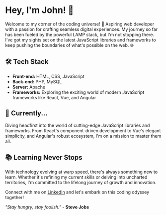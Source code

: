 # Hey, I'm John! 👋

Welcome to my corner of the coding universe! 🚀 Aspiring web developer with a passion for crafting seamless digital experiences. My journey so far has been fueled by the powerful LAMP stack, but I'm not stopping there. I've got my sights set on the latest JavaScript libraries and frameworks to keep pushing the boundaries of what's possible on the web. 🌐

## 🛠️ Tech Stack

- **Front-end:** HTML, CSS, JavaScript
- **Back-end:** PHP, MySQL
- **Server:** Apache
- **Frameworks:** Exploring the exciting world of modern JavaScript frameworks like React, Vue, and Angular

## 🌱 Currently...

Diving headfirst into the world of cutting-edge JavaScript libraries and frameworks. From React's component-driven development to Vue's elegant simplicity, and Angular's robust ecosystem, I'm on a mission to master them all.

## 📚 Learning Never Stops

With technology evolving at warp speed, there's always something new to learn. Whether it's refining my current skills or delving into uncharted territories, I'm committed to the lifelong journey of growth and innovation.

Connect with me on [LinkedIn](https://www.linkedin.com/in/johnd3v/) and let's embark on this coding odyssey together!

*"Stay hungry, stay foolish."* - **Steve Jobs**
